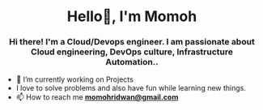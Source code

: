 <h1 align="center">Hello👋, I'm Momoh</h1>
<h3 align="center">Hi there! I'm a Cloud/Devops engineer. I am passionate about Cloud engineering, DevOps culture, Infrastructure Automation..</h3>


- 🌱 I’m currently working on Projects
- I love to solve problems and also have fun while learning new things.
- 📫 How to reach me **momohridwan@gmail.com**
